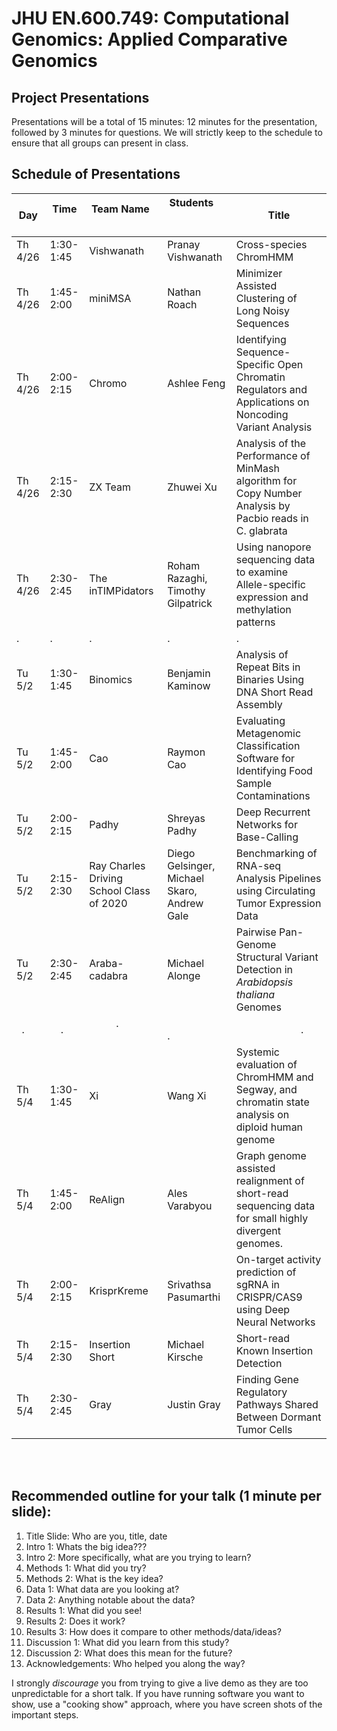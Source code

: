 # JHU EN.600.749: Computational Genomics: Applied Comparative Genomics
## Project Presentations

Presentations will be a total of 15 minutes: 12 minutes for the presentation, followed by 3 minutes for questions. We will strictly keep to the schedule to ensure that all groups can present in class. 

## Schedule of Presentations

Day     | Time      | Team Name                                | Students                                    | Title 
--------|-----------|------------------------------------------|---------------------------------------------|---------------------------------------------------------------------
Th 4/26 | 1:30-1:45 | Vishwanath                               | Pranay Vishwanath                           | Cross-species ChromHMM
Th 4/26 | 1:45-2:00 | miniMSA                                  | Nathan Roach                                | Minimizer Assisted Clustering of Long Noisy Sequences
Th 4/26 | 2:00-2:15 | Chromo                                   | Ashlee Feng                                 | Identifying Sequence-Specific Open Chromatin Regulators and Applications on Noncoding Variant Analysis
Th 4/26 | 2:15-2:30 | ZX Team                                  | Zhuwei Xu                                   | Analysis of the Performance of MinMash algorithm for Copy Number Analysis by Pacbio reads in C. glabrata
Th 4/26 | 2:30-2:45 | The inTIMPidators                        | Roham Razaghi, Timothy Gilpatrick           | Using nanopore sequencing data to examine Allele-specific expression and methylation patterns 
   .    |     .     |            .                             |                       .                     |                              .
Tu 5/2  | 1:30-1:45 | Binomics                                 | Benjamin Kaminow                            | Analysis of Repeat Bits in Binaries Using DNA Short Read Assembly 
Tu 5/2  | 1:45-2:00 | Cao                                      | Raymon Cao                                  | Evaluating Metagenomic Classification Software for Identifying Food Sample Contaminations
Tu 5/2  | 2:00-2:15 | Padhy                                    | Shreyas Padhy                               | Deep Recurrent Networks for Base-Calling 
Tu 5/2  | 2:15-2:30 | Ray Charles Driving School Class of 2020 | Diego Gelsinger, Michael Skaro, Andrew Gale |Benchmarking of RNA-seq Analysis Pipelines using Circulating Tumor Expression Data
Tu 5/2  | 2:30-2:45 | Araba-cadabra                            | Michael Alonge                              | Pairwise Pan-Genome Structural Variant Detection in _Arabidopsis thaliana_ Genomes 
   .    |     .     |            .                             |                       .                     |                           .
Th 5/4  | 1:30-1:45 | Xi                                       | Wang Xi                                     | Systemic evaluation of ChromHMM and Segway, and chromatin state analysis on diploid human genome
Th 5/4  | 1:45-2:00 | ReAlign                                  | Ales Varabyou                               | Graph genome assisted realignment of short-read sequencing data for small highly divergent genomes. 
Th 5/4  | 2:00-2:15 | KrisprKreme                              | Srivathsa Pasumarthi                        | On-target activity prediction of sgRNA in CRISPR/CAS9 using Deep Neural Networks
Th 5/4  | 2:15-2:30 | Insertion Short                          | Michael Kirsche                             | Short-read Known Insertion Detection 
Th 5/4  | 2:30-2:45 | Gray                                     | Justin Gray                                 | Finding Gene Regulatory Pathways Shared Between Dormant Tumor Cells 
    
<br>
<br>

## Recommended outline for your talk (1 minute per slide):

1. Title Slide: Who are you, title, date
2. Intro 1: Whats the big idea???
3. Intro 2: More specifically, what are you trying to learn?
4. Methods 1: What did you try?
5. Methods 2: What is the key idea?
6. Data 1: What data are you looking at?
7. Data 2: Anything notable about the data?
8. Results 1: What did you see!
9. Results 2: Does it work?
10. Results 3: How does it compare to other methods/data/ideas?
11. Discussion 1: What did you learn from this study?
12. Discussion 2: What does this mean for the future?
13. Acknowledgements: Who helped you along the way?

I strongly *discourage* you from trying to give a live demo as they are too unpredictable for a short talk. If you have running software you want to show, use a "cooking show" approach, where you have screen shots of the important steps.    
